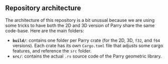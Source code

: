 ## Repository architecture

The architecture of this repository is a bit unusual because we are using some tricks to have both
the 2D and 3D version of Parry share the same code-base. Here are the main folders:
- **`build/`**: contains one folder per Parry crate (for the 2D, 3D, `f32`, and `f64` versions). Each
  crate has its own `Cargo.toml` file that adjusts some cargo features, and reference the `src` folder.
- **`src/`**: contains the actual `.rs` source code of the Parry geometric library.
